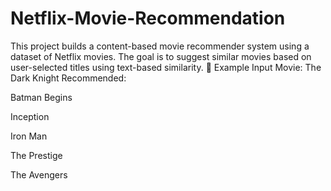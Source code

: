 # Netflix-Movie-Recommendation
This project builds a content-based movie recommender system using a dataset of Netflix movies. The goal is to suggest similar movies based on user-selected titles using text-based similarity.
📌 Example
Input Movie: The Dark Knight
Recommended:

Batman Begins

Inception

Iron Man

The Prestige

The Avengers

